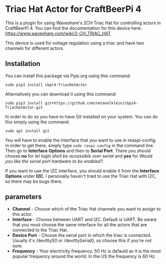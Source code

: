 # Triac Hat Actor for CraftBeerPi 4

This is a plugin for using Waveshare's 2CH Triac Hat for controlling actors in CraftBeerPi 4. You can find the documentation for this device here: https://www.waveshare.com/wiki/2-CH_TRIAC_HAT

This device is used for voltage regulation using a triac and have two channels for different actors.

## Installation

You can install this package via Pypi.org using this command:

`sudo pip3 install cbpi4-TriacHatActor`

Alternatively you can download it using this command:

`sudo pip3 install git+https://github.com/netanelklein/cbpi4-TriacHatActor.git`

In order to do so you have to have Git installed on your system. You can do this simply using the command:

`sudo apt install git`

You will have to enable the Interface that you want to use in reaspi-config. in order to get there, simply type `sudo raspi-config` in the command line. Then go to **Interface Options** and then to **Serial Port**. There you should choose **no** for *let login shell be accessible over serial* and **yes** for *Would you like the serial port hardware to be enabled?*.

If you want to use the I2C interface, you should enable it from the **Interface Options** under **I2C**. I personally haven't tried to use the Triac Hat with I2C, so there may be bugs there.

## parameters

* **Channel** - Choose which of the Triac Hat channels you want to assign to this actor.
* **Interface** - Choose between UART and I2C. Default is UART. Be aware that you must choose the same interface for all the actors that are connected to the Triac Hat.
* **Device Port** - Choose the serial port in which the triac is connected. Usually it's /dev/ttyS0 or /dev/ttySerial0, so choose this if you're not sure.
* **Frequency** - Your electricity frequency. 50 Hz is defauld as it is the most popular frequency around the world. In the US the frequency is 60 Hz.